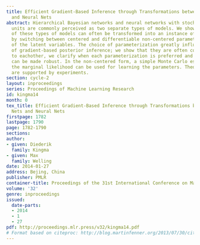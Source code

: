 ```yaml
---
title: Efficient Gradient-Based Inference through Transformations between Bayes Nets
  and Neural Nets
abstract: Hierarchical Bayesian networks and neural networks with stochastic hidden
  units are commonly perceived as two separate types of models. We show that either
  of these types of models can often be transformed into an instance of the other,
  by switching between centered and differentiable non-centered parameterizations
  of the latent variables. The choice of parameterization greatly influences the efficiency
  of gradient-based posterior inference; we show that they are often complementary
  to eachother, we clarify when each parameterization is preferred and show how inference
  can be made robust. In the non-centered form, a simple Monte Carlo estimator of
  the marginal likelihood can be used for learning the parameters. Theoretical results
  are supported by experiments.
section: cycle-2
layout: inproceedings
series: Proceedings of Machine Learning Research
id: kingma14
month: 0
tex_title: Efficient Gradient-Based Inference through Transformations between Bayes
  Nets and Neural Nets
firstpage: 1782
lastpage: 1790
page: 1782-1790
sections: 
author:
- given: Diederik
  family: Kingma
- given: Max
  family: Welling
date: 2014-01-27
address: Bejing, China
publisher: PMLR
container-title: Proceedings of the 31st International Conference on Machine Learning
volume: '32'
genre: inproceedings
issued:
  date-parts:
  - 2014
  - 1
  - 27
pdf: http://proceedings.mlr.press/v32/kingma14.pdf
# Format based on citeproc: http://blog.martinfenner.org/2013/07/30/citeproc-yaml-for-bibliographies/
---
```

